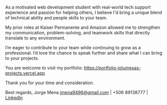As a motivated web development student with real-world tech support experience and passion for helping others, I believe I'd bring a unique blend of technical ability and people skills to your team.

My prior roles at Kaiser Permanente and Amazon allowed me to strengthen my communication, problem-solving, and teamwork skills that directly translate to any environment.

I’m eager to contribute to your team while continuing to grow as a professional. I’d love the chance to speak further and share what I can bring to your projects.

You are welcome to visit my portfolio: https://portfolio-jolumesas-projects.vercel.app

Thank you for your time and consideration.

Best regards,
Jorge Mena 
jmena9496@gmail.com | +506 89138777 | [LinkedIn](https://linkedin.com/in/jolumesa)
